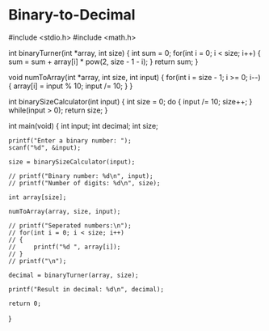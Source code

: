 # Binary-to-Decimal

#include <stdio.h>
#include <math.h>

int binaryTurner(int *array, int size)
{
    int sum = 0;
    for(int i = 0; i < size; i++)
    {        
        sum = sum + array[i] * pow(2, size - 1 - i);
    }
    return sum;
}

void numToArray(int *array, int size, int input)
{
    for(int i = size - 1; i >= 0; i--)
    {
        array[i] = input % 10;
        input /= 10;
    }
}

int binarySizeCalculator(int input)
{
    int size = 0;
    do 
    {
        input /= 10;
        size++;
    } while(input > 0);
    return size;
}

int main(void)
{
    int input;
    int decimal;
    int size;

    printf("Enter a binary number: ");
    scanf("%d", &input);

    size = binarySizeCalculator(input);

    // printf("Binary number: %d\n", input);
    // printf("Number of digits: %d\n", size);

    int array[size];

    numToArray(array, size, input);

    // printf("Seperated numbers:\n");
    // for(int i = 0; i < size; i++)
    // {
    //     printf("%d ", array[i]);
    // }
    // printf("\n");

    decimal = binaryTurner(array, size);

    printf("Result in decimal: %d\n", decimal);

    return 0;
}

